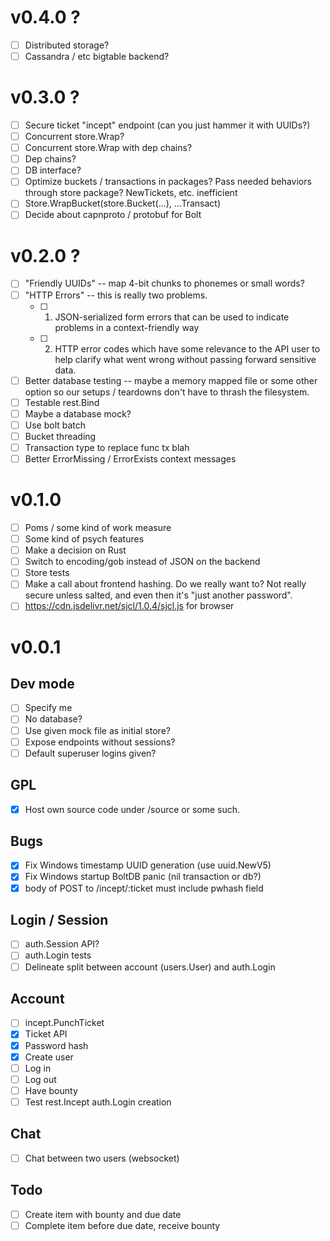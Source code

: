 # v0.4.0 ?

- [ ] Distributed storage?
- [ ] Cassandra / etc bigtable backend?

# v0.3.0 ?

- [ ] Secure ticket "incept" endpoint (can you just hammer it with UUIDs?)
- [ ] Concurrent store.Wrap?
- [ ] Concurrent store.Wrap with dep chains?
- [ ] Dep chains?
- [ ] DB interface?
- [ ] Optimize buckets / transactions in packages?  Pass needed behaviors
   through store package?  NewTickets, etc. inefficient
- [ ] Store.WrapBucket(store.Bucket(...), ...Transact)
- [ ] Decide about capnproto / protobuf for Bolt

# v0.2.0 ?

- [ ] "Friendly UUIDs" -- map 4-bit chunks to phonemes or small words?
- [ ] "HTTP Errors" -- this is really two problems.
  - [ ] 1. JSON-serialized form errors that can be used to indicate problems
       in a context-friendly way
  - [ ] 2. HTTP error codes which have some relevance to the API user to help
       clarify what went wrong without passing forward sensitive data.
- [ ] Better database testing -- maybe a memory mapped file or some other
   option so our setups / teardowns don't have to thrash the filesystem.
- [ ] Testable rest.Bind
- [ ] Maybe a database mock?
- [ ] Use bolt batch
- [ ] Bucket threading
- [ ] Transaction type to replace func tx blah
- [ ] Better ErrorMissing / ErrorExists context messages

# v0.1.0

- [ ] Poms / some kind of work measure
- [ ] Some kind of psych features
- [ ] Make a decision on Rust
- [ ] Switch to encoding/gob instead of JSON on the backend
- [ ] Store tests
- [ ] Make a call about frontend hashing.  Do we really want to?
      Not really secure unless salted, and even then it's "just another password".
- [ ] https://cdn.jsdelivr.net/sjcl/1.0.4/sjcl.js for browser

# v0.0.1

## Dev mode

- [ ] Specify me
- [ ] No database?
- [ ] Use given mock file as initial store?
- [ ] Expose endpoints without sessions?
- [ ] Default superuser logins given?

## GPL

- [x] Host own source code under /source or some such.

## Bugs

- [x] Fix Windows timestamp UUID generation (use uuid.NewV5)
- [x] Fix Windows startup BoltDB panic (nil transaction or db?)
- [x] body of POST to /incept/:ticket must include pwhash field

## Login / Session

- [ ] auth.Session API?
- [ ] auth.Login tests
- [ ] Delineate split between account (users.User) and auth.Login

## Account

- [ ] incept.PunchTicket
- [x] Ticket API
- [x] Password hash
- [x] Create user
- [ ] Log in
- [ ] Log out
- [ ] Have bounty
- [ ] Test rest.Incept auth.Login creation

## Chat

- [ ] Chat between two users (websocket)

## Todo

- [ ] Create item with bounty and due date
- [ ] Complete item before due date, receive bounty
